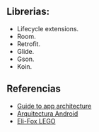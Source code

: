 
## Librerias: ##

- Lifecycle extensions.
- Room.
- Retrofit.
- Glide.
- Gson.
- Koin.


## Referencias ##

- [Guide to app architecture](https://developer.android.com/jetpack/guide)
- [Arquitectura Android](https://github.com/Eli-Fox/LEGO-Catalog)
- [Eli-Fox LEGO ](https://proandroiddev.com/android-architecture-starring-kotlin-coroutines-jetpack-mvvm-room-paging-retrofit-and-dagger-7749b2bae5f7)



